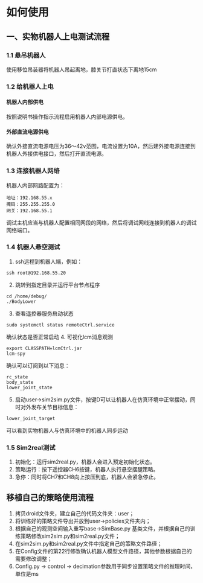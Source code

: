 # 如何使用
## 一、实物机器人上电测试流程
### 1.1 悬吊机器人
使用移位吊装器将机器人吊起离地，膝关节打直状态下离地15cm
### 1.2 给机器人上电
#### 机器人内部供电
按照说明书操作指示流程启用机器人内部电源供电。
#### 外部直流电源供电
确认外接直流电源电压为36～42v范围，电流设置为10A，然后建外接电源连接到机器人外接供电接口，然后打开直流电源。
### 1.3 连接机器人网络
机器人内部网路配置为：
```
地址：192.168.55.x
掩码：255.255.255.0
网关：192.168.55.1
```
调试主机应当与机器人配置相同网段的网络，然后将调试网线连接到机器人的调试网络端口。
### 1.4 机器人悬空测试
1. ssh远程到机器人端，例如：
```
ssh root@192.168.55.20
```
2. 跳转到指定目录并运行平台节点程序
```
cd /home/debug/
./BodyLower
```
3. 查看遥控器服务启动状态
```
sudo systemctl status remoteCtrl.service
```
确认状态是否正常启动
4. 可视化lcm消息观测
```
export CLASSPATH=lcmCtrl.jar
lcm-spy
```   
确认可以订阅到以下消息：
```
rc_state
body_state
lower_joint_state
```
5. 启动user->sim2sim.py文件，按键D可以让机器人在仿真环境中正常摆动，同时对外发布关节目标信息：
```
lower_joint_target
```
可以看到实物机器人与仿真环境中的机器人同步运动
### 1.5 Sim2real测试
1. 初始化：运行sim2real.py，机器人会进入预定初始化状态。
2. 策略运行：按下遥控器CH6按键，机器人执行悬空摆腿策略。
3. 急停：同时将CH7和CH8向上按压到底，机器人会紧急停止。

## 移植自己的策略使用流程
1. 拷贝droid文件夹，建立自己的代码文件夹：user；
2. 将训练好的策略文件导出并放到user->policies文件夹内；
3. 根据自己的观测空间输入重写base->SimBase.py 基类文件，并根据自己的训练策略修改sim2sim.py和sim2real.py文件；
4. 在sim2sim.py和sim2real.py文件中指定自己的策略文件路径；
5. 在Config文件的第22行修改确认机器人模型文件路径，其他参数根据自己的需要修改调整；
6. Config.py -> control -> decimation参数用于同步设置策略文件的推理时间，单位是ms